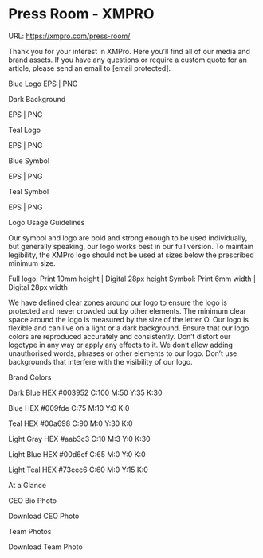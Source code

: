 # Press Room - XMPRO

URL: https://xmpro.com/press-room/








Thank you for your interest in XMPro. Here you’ll find all of our media and brand assets. If you have any questions or require a custom quote for an article, please send an email to [email protected].













Blue Logo
EPS | PNG





















Dark Background




EPS | PNG
















Teal Logo


EPS | PNG

















Blue Symbol


EPS | PNG












Teal Symbol


EPS | PNG








Logo Usage Guidelines
 

Our symbol and logo are bold and strong enough to be used individually, but generally speaking, our logo works best in our full version.
To maintain legibility, the XMPro logo should not be used at sizes below the prescribed minimum size.

Full logo: Print 10mm height | Digital 28px height
Symbol: Print 6mm width | Digital 28px width


We have defined clear zones around our logo to ensure the logo is protected and never crowded out by other elements. The minimum clear space around the logo is measured by the size of the letter O.
Our logo is flexible and can live on a light or a dark background.
Ensure that our logo colors are reproduced accurately and consistently.
Don’t distort our logotype in any way or apply any effects to it.
We don’t allow adding unauthorised words, phrases or other elements to our logo.
Don’t use backgrounds that interfere with the visibility of our logo.








Brand Colors












Dark Blue
HEX #003952
C:100 M:50 Y:35 K:30










Blue
HEX #009fde
C:75 M:10 Y:0 K:0










Teal
HEX #00a698
C:90 M:0 Y:30 K:0










Light Gray
HEX #aab3c3
C:10 M:3 Y:0 K:30










Light Blue
HEX #00d6ef
C:65 M:0 Y:0 K:0










Light Teal
HEX #73cec6
C:60 M:0 Y:15 K:0













At a Glance






CEO Bio Photo











Download CEO Photo





Team Photos











Download Team Photo







